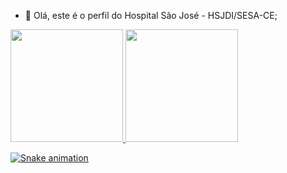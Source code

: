 - 👋 Olá, este é o perfil do Hospital São José - HSJDI/SESA-CE;

<div>
  <a href="https://github.com/HSJ-2021">
  <img height="180em" src="https://github-readme-stats.vercel.app/api?username=HSJ-2021&show_icons=true&theme=dark&include_all_commits=true&count_private=true"/>
  <img height="180em" src="https://github-readme-stats.vercel.app/api/top-langs/?username=HSJ-2021&layout=compact&langs_count=16&theme=dark"/>
</div>
  


![Snake animation](https://github.com/rafaballerini2/rafaballerini2/blob/output/github-contribution-grid-snake.svg)
